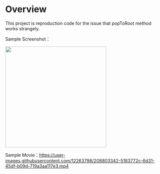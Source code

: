 # Overview

This project is reproduction code for the issue that popToRoot method works strangely.

Sample Screenshot：

<img src="https://user-images.githubusercontent.com/12263798/208803687-8cc06930-d0e1-4953-846c-337c07943fd8.png" width="320">

Sample Movie：https://user-images.githubusercontent.com/12263798/208803342-5183772c-6d31-45df-b09d-719a3aa117e3.mp4

